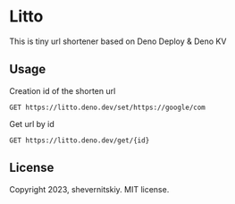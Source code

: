 # Litto

This is tiny url shortener based on Deno Deploy & Deno KV

## Usage

Creation id of the shorten url

```shell
GET https://litto.deno.dev/set/https://google/com
```

Get url by id

```shell
GET https://litto.deno.dev/get/{id}
```

## License

Copyright 2023, shevernitskiy. MIT license.
